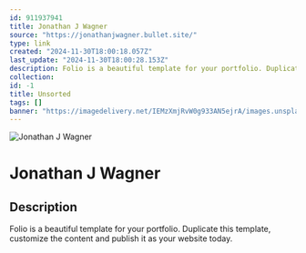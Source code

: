 ```yaml
---
id: 911937941
title: Jonathan J Wagner
source: "https://jonathanjwagner.bullet.site/"
type: link
created: "2024-11-30T18:00:18.057Z"
last_update: "2024-11-30T18:00:28.153Z"
description: Folio is a beautiful template for your portfolio. Duplicate this template, customize the content and publish it as your website today.
collection:
id: -1
title: Unsorted
tags: []
banner: "https://imagedelivery.net/IEMzXmjRvW0g933AN5ejrA/images.unsplash.com-photo-1614786269829-d24616faf56d/format=auto,w=960"
---
```


![Jonathan J Wagner](https://imagedelivery.net/IEMzXmjRvW0g933AN5ejrA/images.unsplash.com-photo-1614786269829-d24616faf56d/format=auto,w=960)

# Jonathan J Wagner

## Description
Folio is a beautiful template for your portfolio. Duplicate this template, customize the content and publish it as your website today.

